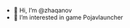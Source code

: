 - 👋 Hi, I’m @zhaqanov
- 👀 I’m interested in game Pojavlauncher 


<!---
zhaqanov/zhaqanov is a ✨ special ✨ repository because its `README.md` (this file) appears on your GitHub profile.
You can click the Preview link to take a look at your changes.
--->
